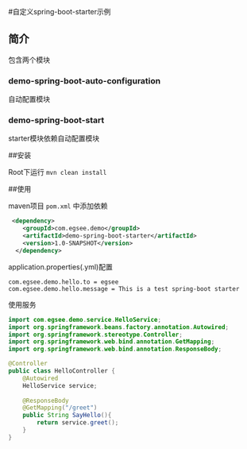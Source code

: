 #自定义spring-boot-starter示例

## 简介
包含两个模块

### demo-spring-boot-auto-configuration
自动配置模块

### demo-spring-boot-start
starter模块依赖自动配置模块


##安装

Root下运行 `mvn clean install`


##使用

maven项目 `pom.xml` 中添加依赖

```xml
 <dependency>
    <groupId>com.egsee.demo</groupId>
    <artifactId>demo-spring-boot-starter</artifactId>
    <version>1.0-SNAPSHOT</version>
  </dependency>
```

application.properties(.yml)配置
```
com.egsee.demo.hello.to = egsee
com.egsee.demo.hello.message = This is a test spring-boot starter
```

使用服务
```java
import com.egsee.demo.service.HelloService;
import org.springframework.beans.factory.annotation.Autowired;
import org.springframework.stereotype.Controller;
import org.springframework.web.bind.annotation.GetMapping;
import org.springframework.web.bind.annotation.ResponseBody;

@Controller
public class HelloController {
    @Autowired
    HelloService service;
    
    @ResponseBody
    @GetMapping("/greet")
    public String SayHello(){
        return service.greet();
    }
}
```